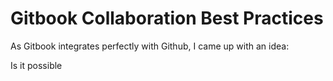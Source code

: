 # Gitbook Collaboration Best Practices


As Gitbook integrates perfectly with Github, I came up with an idea:

Is it possible 